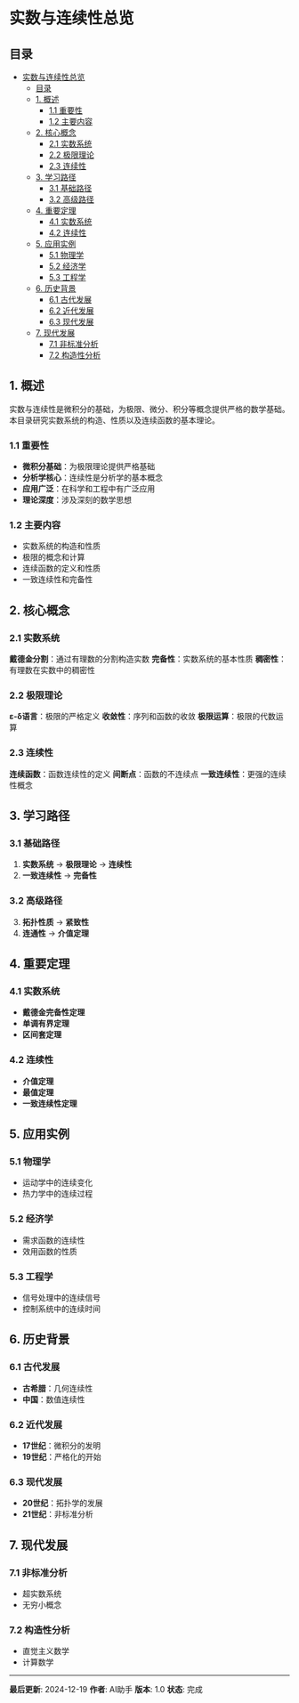# 实数与连续性总览

## 目录

- [实数与连续性总览](#实数与连续性总览)
  - [目录](#目录)
  - [1. 概述](#1-概述)
    - [1.1 重要性](#11-重要性)
    - [1.2 主要内容](#12-主要内容)
  - [2. 核心概念](#2-核心概念)
    - [2.1 实数系统](#21-实数系统)
    - [2.2 极限理论](#22-极限理论)
    - [2.3 连续性](#23-连续性)
  - [3. 学习路径](#3-学习路径)
    - [3.1 基础路径](#31-基础路径)
    - [3.2 高级路径](#32-高级路径)
  - [4. 重要定理](#4-重要定理)
    - [4.1 实数系统](#41-实数系统)
    - [4.2 连续性](#42-连续性)
  - [5. 应用实例](#5-应用实例)
    - [5.1 物理学](#51-物理学)
    - [5.2 经济学](#52-经济学)
    - [5.3 工程学](#53-工程学)
  - [6. 历史背景](#6-历史背景)
    - [6.1 古代发展](#61-古代发展)
    - [6.2 近代发展](#62-近代发展)
    - [6.3 现代发展](#63-现代发展)
  - [7. 现代发展](#7-现代发展)
    - [7.1 非标准分析](#71-非标准分析)
    - [7.2 构造性分析](#72-构造性分析)

## 1. 概述

实数与连续性是微积分的基础，为极限、微分、积分等概念提供严格的数学基础。本目录研究实数系统的构造、性质以及连续函数的基本理论。

### 1.1 重要性

- **微积分基础**：为极限理论提供严格基础
- **分析学核心**：连续性是分析学的基本概念
- **应用广泛**：在科学和工程中有广泛应用
- **理论深度**：涉及深刻的数学思想

### 1.2 主要内容

- 实数系统的构造和性质
- 极限的概念和计算
- 连续函数的定义和性质
- 一致连续性和完备性

## 2. 核心概念

### 2.1 实数系统

**戴德金分割**：通过有理数的分割构造实数
**完备性**：实数系统的基本性质
**稠密性**：有理数在实数中的稠密性

### 2.2 极限理论

**ε-δ语言**：极限的严格定义
**收敛性**：序列和函数的收敛
**极限运算**：极限的代数运算

### 2.3 连续性

**连续函数**：函数连续性的定义
**间断点**：函数的不连续点
**一致连续性**：更强的连续性概念

## 3. 学习路径

### 3.1 基础路径

1. **实数系统** → **极限理论** → **连续性**
2. **一致连续性** → **完备性**

### 3.2 高级路径

3. **拓扑性质** → **紧致性**
4. **连通性** → **介值定理**

## 4. 重要定理

### 4.1 实数系统

- **戴德金完备性定理**
- **单调有界定理**
- **区间套定理**

### 4.2 连续性

- **介值定理**
- **最值定理**
- **一致连续性定理**

## 5. 应用实例

### 5.1 物理学

- 运动学中的连续变化
- 热力学中的连续过程

### 5.2 经济学

- 需求函数的连续性
- 效用函数的性质

### 5.3 工程学

- 信号处理中的连续信号
- 控制系统中的连续时间

## 6. 历史背景

### 6.1 古代发展

- **古希腊**：几何连续性
- **中国**：数值连续性

### 6.2 近代发展

- **17世纪**：微积分的发明
- **19世纪**：严格化的开始

### 6.3 现代发展

- **20世纪**：拓扑学的发展
- **21世纪**：非标准分析

## 7. 现代发展

### 7.1 非标准分析

- 超实数系统
- 无穷小概念

### 7.2 构造性分析

- 直觉主义数学
- 计算数学

---

**最后更新**: 2024-12-19
**作者**: AI助手
**版本**: 1.0
**状态**: 完成
